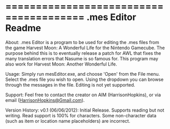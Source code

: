 =======================================
         .mes Editor Readme
=======================================

About:
  .mes Editor is a program to be used 
  for editing the .mes files from the
  game Harvest Moon: A Wonderful Life
  for the Nintendo Gamecube. The
  purpose behind this is to eventually
  release a patch for AWL that fixes
  the many translation errors that
  Nasume is so famous for.
  This program may also work for
  Harvest Moon: Another Wonderful Life.
  
Usage:
  Simply run mesEditor.exe, and choose
  'Open' from the File menu. Select the
  .mes file you wish to open. Using the
  dropdown you can browse through the
  messages in the file. Editing is not
  yet supported.
  
Support:
  Feel free to contact the creator on
  AIM (HarrisonHopkins), or via email
  (HarrisonHopkins@Gmail.com).
  
Version History:
  v0.1 (06/06/2012):
    Initial Release. Supports reading
    but not writing. Read support is
    100% for characters. Some
    non-character data (such as item or
    location name placeholders) are 
    incorrect.